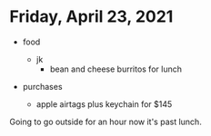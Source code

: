 # Friday, April 23, 2021

- food
  - jk
    - bean and cheese burritos for lunch
  
- purchases
  - apple airtags plus keychain for $145

Going to go outside for an hour now it's past lunch.
